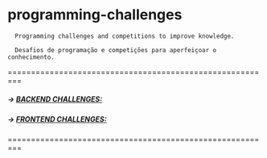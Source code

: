 # programming-challenges

      Programming challenges and competitions to improve knowledge.
      
      Desafios de programação e competições para aperfeiçoar o conhecimento.
      

=========================================================

 ##### -> [BACKEND CHALLENGES:](BACKEND-CHALLENGES.md)

 ##### -> [FRONTEND CHALLENGES:](FRONTEND-CHALLENGES.md)

=========================================================

